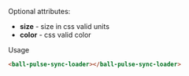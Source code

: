 
Optional attributes:
* **size** - size in css valid units
* **color** - css valid color

Usage

```HTML
<ball-pulse-sync-loader></ball-pulse-sync-loader>
```


